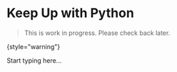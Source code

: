 # Keep Up with Python

> This is work in progress. Please check back later.
> 
{style="warning"}

Start typing here...